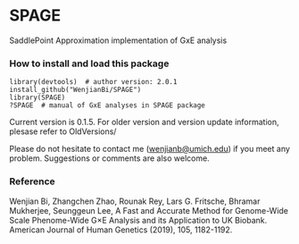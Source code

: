 # SPAGE
SaddlePoint Approximation implementation of GxE analysis


### How to install and load this package

```{r}      
library(devtools)  # author version: 2.0.1
install_github("WenjianBi/SPAGE")
library(SPAGE)
?SPAGE  # manual of GxE analyses in SPAGE package
```
Current version is 0.1.5. For older version and version update information, plesase refer to OldVersions/

Please do not hesitate to contact me (wenjianb@umich.edu) if you meet any problem. Suggestions or comments are also welcome.

### Reference

Wenjian Bi, Zhangchen Zhao, Rounak Rey, Lars G. Fritsche, Bhramar Mukherjee, Seunggeun Lee, A Fast and Accurate Method for Genome-Wide Scale Phenome-Wide G×E Analysis and its Application to UK Biobank. American Journal of Human Genetics (2019), 105, 1182-1192.

